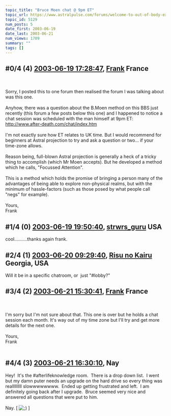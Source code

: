 ```yaml
---
topic_title: "Bruce Moen chat @ 9pm ET"
topic_url: https://www.astralpulse.com/forums/welcome-to-out-of-body-experiences!/bruce-moen-chat-9pm-et
topic_id: 5129
num_posts: 5
date_first: 2003-06-19
date_last: 2003-06-21
num_views: 1709
summary: ""
tags: []
---
```


## \#0/4 (4) [2003-06-19 17:28:47](https://www.astralpulse.com/forums/index.php?msg=120812), [Frank](https://www.astralpulse.com/forums/profile/?u=359) France ##
<section>
<br>
<br>
Sorry, I posted this to one forum then realised the forum I was talking about was this one.
<br>
<br>
Anyhow, there was a question about the B.Moen method on this BBS just recently (this forum a few posts below this one) and I happened to notice a chat session was scheduled with the man himself at 9pm ET:
<a class="bbc_link" href="http://www.after-death.com/chat/index.htm" rel="noopener" target="_blank">
 http://www.after-death.com/chat/index.htm
</a>
<br>
<br>
I'm not exactly sure how ET relates to UK time. But I would recommend for beginners at Astral projection to try and ask a question or two... if your time-zone allows.
<br>
<br>
Reason being, full-blown Astral projection is generally a heck of a tricky thing to accomplish (which Mr Moen accepts). But he developed a method which he calls, "Focussed Attention".
<br>
<br>
This is a method which holds the promise of bringing a person many of the advantages of being able to explore non-physical realms, but with the minimum of hassle-factors (such as those posed by what people call "negs" for example).
<br>
<br>
Yours,
<br>
Frank
<br>
</section>

## \#1/4 (0) [2003-06-19 19:50:40](https://www.astralpulse.com/forums/index.php?msg=35441), [strwrs_guru](https://www.astralpulse.com/forums/profile/?u=2207) USA ##
<section>
cool..........thanks again frank.
</section>

## \#2/4 (1) [2003-06-20 09:29:40](https://www.astralpulse.com/forums/index.php?msg=35504), [Risu no Kairu](https://www.astralpulse.com/forums/profile/?u=430) Georgia, USA ##
<section>
Will it be in a specific chatroom, or  just "#lobby?"
</section>

## \#3/4 (2) [2003-06-21 15:30:41](https://www.astralpulse.com/forums/index.php?msg=35745), [Frank](https://www.astralpulse.com/forums/profile/?u=359) France ##
<section>
<br>
<br>
I'm sorry but I'm not sure about that. This one is over but he holds a chat session each month. It's way out of my time zone but I'll try and get more details for the next one.
<br>
<br>
Yours,
<br>
Frank
<br>
<br>
</section>

## \#4/4 (3) [2003-06-21 16:30:10](https://www.astralpulse.com/forums/index.php?msg=35757), Nay  ##
<section>
Hey!  It's the #afterlifeknowledge room.  There is a drop down list.  I went but my damn puter needs an upgrade on the hard drive so every thing was realllllllll slowwwwwwww.  Ended up getting frustrated and left.  I am definitely going back after I upgrade.  Bruce seemed very nice and answered all questions that were put to him.
<br>
<br>
Nay. [
<img alt=";)" class="smiley" src="https://www.astralpulse.com/forums/Smileys/fugue/wink.png" title="Wink"/>
]
</section>